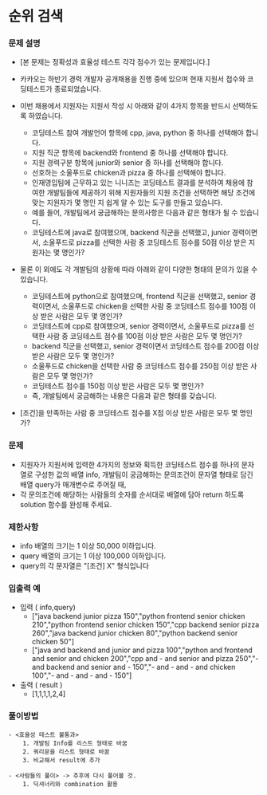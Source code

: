 # 순위 검색
### 문제 설명
- [본 문제는 정확성과 효율성 테스트 각각 점수가 있는 문제입니다.]

- 카카오는 하반기 경력 개발자 공개채용을 진행 중에 있으며 현재 지원서 접수와 코딩테스트가 종료되었습니다.
- 이번 채용에서 지원자는 지원서 작성 시 아래와 같이 4가지 항목을 반드시 선택하도록 하였습니다.

    - 코딩테스트 참여 개발언어 항목에 cpp, java, python 중 하나를 선택해야 합니다.
    - 지원 직군 항목에 backend와 frontend 중 하나를 선택해야 합니다.
    - 지원 경력구분 항목에 junior와 senior 중 하나를 선택해야 합니다.
    - 선호하는 소울푸드로 chicken과 pizza 중 하나를 선택해야 합니다.
    - 인재영입팀에 근무하고 있는 니니즈는 코딩테스트 결과를 분석하여 채용에 참여한 개발팀들에 제공하기 위해 지원자들의 지원 조건을 선택하면 해당 조건에 맞는 지원자가 몇 명인 지 쉽게 알 수 있는 도구를 만들고 있습니다.
    - 예를 들어, 개발팀에서 궁금해하는 문의사항은 다음과 같은 형태가 될 수 있습니다.
    - 코딩테스트에 java로 참여했으며, backend 직군을 선택했고, junior 경력이면서, 소울푸드로 pizza를 선택한 사람 중 코딩테스트 점수를 50점 이상 받은 지원자는 몇 명인가?

- 물론 이 외에도 각 개발팀의 상황에 따라 아래와 같이 다양한 형태의 문의가 있을 수 있습니다.

    - 코딩테스트에 python으로 참여했으며, frontend 직군을 선택했고, senior 경력이면서, 소울푸드로 chicken을 선택한 사람 중 코딩테스트 점수를 100점 이상 받은 사람은 모두 몇 명인가?
    - 코딩테스트에 cpp로 참여했으며, senior 경력이면서, 소울푸드로 pizza를 선택한 사람 중 코딩테스트 점수를 100점 이상 받은 사람은 모두 몇 명인가?
    - backend 직군을 선택했고, senior 경력이면서 코딩테스트 점수를 200점 이상 받은 사람은 모두 몇 명인가?
    - 소울푸드로 chicken을 선택한 사람 중 코딩테스트 점수를 250점 이상 받은 사람은 모두 몇 명인가?
    - 코딩테스트 점수를 150점 이상 받은 사람은 모두 몇 명인가?
    - 즉, 개발팀에서 궁금해하는 내용은 다음과 같은 형태를 갖습니다.

* [조건]을 만족하는 사람 중 코딩테스트 점수를 X점 이상 받은 사람은 모두 몇 명인가?

### 문제
- 지원자가 지원서에 입력한 4가지의 정보와 획득한 코딩테스트 점수를 하나의 문자열로 구성한 값의 배열 info, 개발팀이 궁금해하는 문의조건이 문자열 형태로 담긴 배열 query가 매개변수로 주어질 때,
- 각 문의조건에 해당하는 사람들의 숫자를 순서대로 배열에 담아 return 하도록 solution 함수를 완성해 주세요.

### 제한사항
- info 배열의 크기는 1 이상 50,000 이하입니다.
- query 배열의 크기는 1 이상 100,000 이하입니다.
- query의 각 문자열은 "[조건] X" 형식입니다

### 입출력 예
- 입력 ( info,query)
    - ["java backend junior pizza 150","python frontend senior chicken 210","python frontend senior chicken 150","cpp backend senior pizza 260","java backend junior chicken 80","python backend senior chicken 50"]
    - ["java and backend and junior and pizza 100","python and frontend and senior and chicken 200","cpp and - and senior and pizza 250","- and backend and senior and - 150","- and - and - and chicken 100","- and - and - and - 150"]
- 출력 ( result )
    - [1,1,1,1,2,4]

### 풀이방법
    - <효율성 테스트 불통과>
        1. 개발팀 Info를 리스트 형태로 바꿈
        2. 쿼리문을 리스트 형태로 바꿈
        3. 비교해서 result에 추가

    - <사람들의 풀이> -> 추후에 다시 풀어볼 것.
        1. 딕셔너리와 combination 활용
